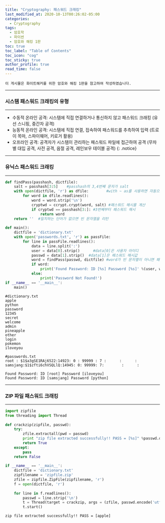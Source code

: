 ```yaml
---
title: "Cryptography: 패스워드 크래킹"
last_modified_at: 2020-10-13T00:26:02-05:00
categories:
  - Cryptography
tags:
  - 암호학
  - 파이썬
  - 암호와 해킹 1판
toc: true 
toc_label: "Table of Contents"
toc_icon: "cog"
toc_sticky: true 
author_profile: true 
read_time: false 
---
```


`이 게시물은 화이트해커를 위한 암호와 해킹 1판을 참고하여 작성하였습니다.`

---
### 시스템 패스워드 크래킹의 유형
---

* 수동적 온라인 공격: 시스템에 직접 연결하거나 통신하지 않고 패스워드 크래킹 (유선 스니핑, 중간자 공격)
* 능동적 온라인 공격: 시스템에 직접 연결, 접속하여 패스워드를 추측하여 입력 (트로이 목마, 스파이웨어, 키로거 활용)
* 오프라인 공격: 공격자가 시스템이 관리하는 패스워드 파일에 접근하여 공격 (무차별 대입 공격, 사전 공격, 음절 공격, 레인보우 테이블 공격)
{: .notice}

---
### 유닉스 패스워드 크래킹
---

```python
def findPass(passhash, dictfile):  
    salt = passhash[3:5]    #passhash의 3,4번째 문자가 salt
    with open(dictfile, 'r') as dfile:        #with ~ as를 사용하면 자동으로 close 됨
        for word in dfile.readlines():
            word = word.strip('\n')
            cryptwd = ccrypt.crypt(word, salt) #패스워드 해시를 계산
            if cryptwd == passhash[3:]: #3번째부터 패스워드 해시			
                return word
    return ''  #일치하는 단어가 없으면 빈 문자열을 리턴
	
def main():
    dictfile = 'dictionary.txt'
    with open('passwords.txt', 'r') as passFile:
        for line in passFile.readlines():   
            data = line.split(':')       
            user = data[0].strip()      #data[0]은 사용자 아이디
            passwd = data[1].strip()  #data[1]은 패스워드 해시값
            word = findPass(passwd, dictfile) #word가 빈 문자열이 아니면 패스워드를 찾은 것.
            if word:
                print('Found Password: ID [%s] Password [%s]' %(user, word))
            else:
                print('Password Not Found!')
if __name__ == '__main__':
    main()
```

```
#dictionary.txt
apple
python
password
12345
secret
welcome
admin
pineapple
other
login
pokemon
iloveyou
```

```
#passwords.txt
root : $1$a3gSE1RAj6522:14923: 0 : 99999 : 7 :      :      :
samsjang:$1$zfti6chVSQLlQ:14945: 0: 99999: 7:        :      :
```

```
Found Password: ID [root] Password [iloveyou]
Found Password: ID [samsjang] Password [python]
```

---
### ZIP 파일 패스워드 크래킹
---


```python
import zipfile  
from threading import Thread  
  
def crackzip(zipfile, passwd):  
    try:  
        zfile.extractall(pwd = passwd)  
        print "zip file extracted successfully!! PASS = [%s]" %passwd.decode()  
        return True  
    except:  
        pass  
    return False  
  
if __name__ == '__main__':  
    dictfile = 'dictionary.txt'  
    zipfilename = 'zipfile.zip'  
    zfile = zipfile.ZipFile(zipfilename, 'r')  
    f = open(dictfile, 'r')  
  
    for line in f.readlines():  
        passwd = line.strip('\n')  
        t = Thread(target = crackzip, args = (zfile, passwd.encode('utf-8')))  
        t.start()  
```

```
zip file extracted successfully!! PASS = [apple]
```